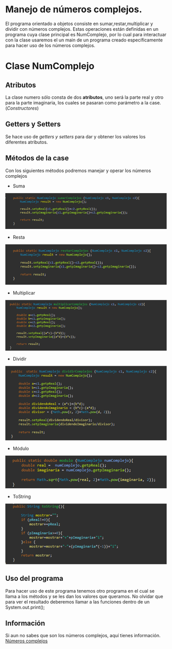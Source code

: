 # Manejo de números complejos.

El programa orientado a objetos consiste en sumar,restar,multiplicar y dividir con números complejos. Estas operaciones están definidas en un programa  cuya clase principal es NumComplejo, por lo cual para interactuar con la clase usaremos el un main de un programa creado específicamente para hacer uso de los números complejos.


# Clase NumComplejo

## Atributos

La clase numero sólo consta de dos **atributos**, uno será la parte real y otro para la parte imaginaria, los cuales se pasaran como parámetro a la case.(*Constructores*)


## Getters y Setters

Se hace uso de *getters y setters* para dar y obtener los valores los diferentes atributos.

## Métodos de la case

Con los siguientes métodos podremos manejar y operar los números complejos 

 - Suma

 ![Añadir Imagen](https://github.com/rubenaguilar98/EjercicioJavaDoc/blob/master/img/sumar.PNG)
 - Resta
 
 ![Añadir Imagen](https://github.com/rubenaguilar98/EjercicioJavaDoc/blob/master/img/restar.PNG)<br>
 - Multiplicar
 
 ![Añadir Imagen](https://github.com/rubenaguilar98/EjercicioJavaDoc/blob/master/img/multiplicar.PNG)
 - Dividir
 
 ![Añadir Imagen](https://github.com/rubenaguilar98/EjercicioJavaDoc/blob/master/img/dividir.PNG)
 - Módulo
 
 ![Añadir Imagen](https://github.com/rubenaguilar98/EjercicioJavaDoc/blob/master/img/modulo.PNG)
 - ToString 
 
 ![Añadir Imagen](https://github.com/rubenaguilar98/EjercicioJavaDoc/blob/master/img/tostring.PNG)

## Uso del programa

Para hacer uso de este programa tenemos otro programa en el cual se llama a los métodos y se les dan los valores que queramos. No olvidar que para ver el resultado deberemos llamar a las funciones dentro de un System.out.print();
## Información

Si aun no sabes que son los números complejos, aquí tienes información.
[Números complejos](https://es.wikipedia.org/wiki/N%C3%BAmero_complejo)


